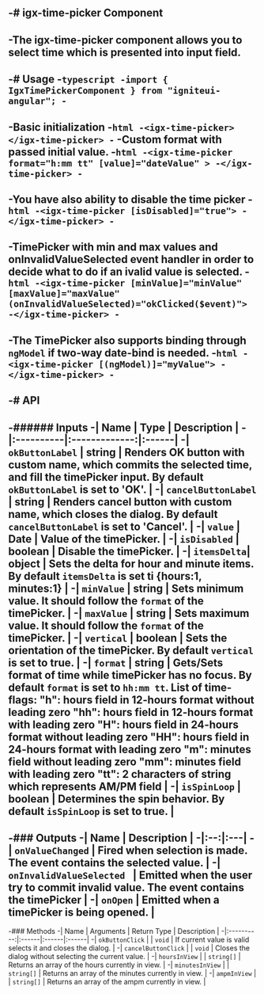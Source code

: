 -# igx-time-picker Component
-
-The **igx-time-picker** component allows you to select time which is presented into input field.
-
-# Usage
-```typescript
-import { IgxTimePickerComponent } from "igniteui-angular";
-```
-
-Basic initialization
-```html
-<igx-time-picker></igx-time-picker>
-```
-Custom format with passed initial value.
-```html
-<igx-time-picker format="h:mm tt" [value]="dateValue" >
-</igx-time-picker>
-```
-
-You have also ability to disable the time picker
-```html
-<igx-time-picker [isDisabled]="true">
-</igx-time-picker>
-```
-
-TimePicker with min and max values and onInvalidValueSelected event handler in order to decide what to do if an ivalid value is selected.
-```html
-<igx-time-picker [minValue]="minValue" [maxValue]="maxValue" (onInvalidValueSelected)="okClicked($event)">
-</igx-time-picker>
-```
-
-The TimePicker also supports binding through `ngModel` if two-way date-bind is needed.
-```html
-<igx-time-picker [(ngModel)]="myValue">
-</igx-time-picker>
-```
-
-# API
-
-###### Inputs
-| Name   |      Type      |  Description |
-|:----------|:-------------:|:------|
-| `okButtonLabel` | string | Renders OK button with custom name, which commits the selected time, and fill the timePicker input. By default `okButtonLabel` is set to 'OK'. |
-| `cancelButtonLabel` | string | Renders cancel button with custom name, which closes the dialog. By default `cancelButtonLabel` is set to 'Cancel'. |
-| `value` | Date | Value of the timePicker. |
-| `isDisabled` | boolean | Disable the timePicker. |
-| `itemsDelta`| object | Sets the delta for hour and minute items. By default `itemsDelta` is set ti {hours:1, minutes:1} |
-| `minValue` | string | Sets minimum value. It should follow the `format` of the timePicker. |
-| `maxValue` | string | Sets maximum value. It should follow the `format` of the timePicker. |
-| `vertical` | boolean | Sets the orientation of the timePicker. By default `vertical` is set to true. |
-| `format` | string | Gets/Sets format of time while timePicker has no focus. By default `format` is set to `hh:mm tt`.
List of time-flags:
"h": hours field in 12-hours format without leading zero
"hh": hours field in 12-hours format with leading zero
"H": hours field in 24-hours format without leading zero
"HH": hours field in 24-hours format with leading zero
"m": minutes field without leading zero
"mm": minutes field with leading zero
"tt": 2 characters of string which represents AM/PM field |
-| `isSpinLoop` | boolean | Determines the spin behavior. By default `isSpinLoop` is set to true. |
-
-### Outputs
-| Name | Description |
-|:--:|:---|
-| `onValueChanged` | Fired when selection is made. The event contains the selected value. |
-| `onInvalidValueSelected ` | Emitted when the user try to commit invalid value. The event contains the timePicker |
-| `onOpen` | Emitted when a timePicker is being opened.  |
-
-### Methods
-| Name   | Arguments | Return Type | Description |
-|:----------:|:------|:------|:------|
-| `okButtonClick` | | `void` | If current value is valid selects it and closes the dialog. |
-| `cancelButtonClick` | | `void` | Closes the dialog without selecting the current value. |
-| `hoursInView` | | `string[]` | Returns an array of the hours currently in view. |
-| `minutesInView` | | `string[]` | Returns an array of the minutes currently in view. |
-| `ampmInView` | | `string[]` | Returns an array of the ampm currently in view. |
